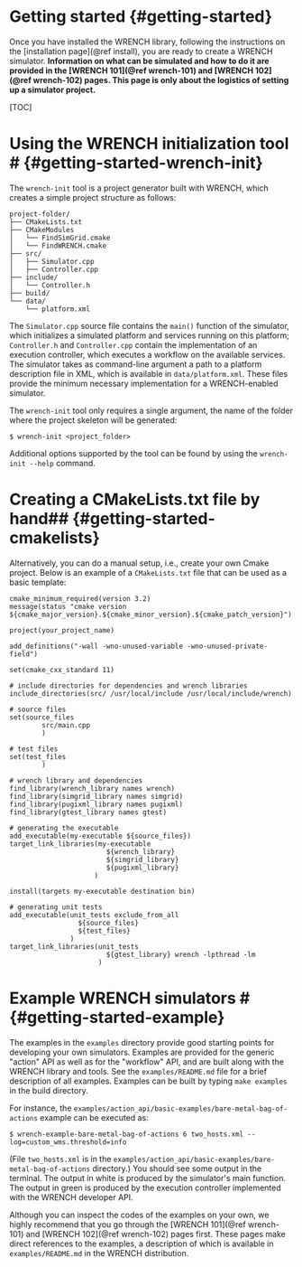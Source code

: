 Getting started                        {#getting-started}
============

Once you have installed the WRENCH library, following the instructions
on the [installation page](@ref install),  you are ready to create a WRENCH
simulator.  **Information on what can be simulated and how to do it are
provided in the [WRENCH 101](@ref wrench-101) and [WRENCH 102](@ref wrench-102) 
pages. This page is only about the logistics of setting up a simulator project.**

[TOC]

# Using the WRENCH initialization tool #      {#getting-started-wrench-init}

The `wrench-init` tool is a project generator built with WRENCH, which creates a simple
project structure as follows:

~~~~~~~~~~~~~{.sh}
project-folder/
├── CMakeLists.txt
├── CMakeModules
│   └── FindSimGrid.cmake
│   └── FindWRENCH.cmake
├── src/
│   ├── Simulator.cpp
│   ├── Controller.cpp
├── include/
│   └── Controller.h 
├── build/
└── data/
    └── platform.xml
~~~~~~~~~~~~~

The `Simulator.cpp` source file contains the `main()` function of the simulator, which
initializes a simulated platform and services running on this platform;
`Controller.h` and `Controller.cpp` contain the implementation of an execution
controller, which executes a workflow on the available services. The simulator
takes as command-line argument a path to a platform description file in XML, 
which is available in `data/platform.xml`. These
files provide the minimum necessary implementation for a WRENCH-enabled simulator.

The `wrench-init` tool only requires a single argument, the name of the folder where
the project skeleton will be generated: 

~~~~~~~~~~~~~{.sh}
$ wrench-init <project_folder>
~~~~~~~~~~~~~
 
Additional options supported by the tool can be found by using the `wrench-init --help` 
command.

# Creating a CMakeLists.txt file by hand##                {#getting-started-cmakelists}

Alternatively, you can do a manual setup, i.e., create your own Cmake project. 
Below is an example of a `CMakeLists.txt` file that can be used as a basic
template:

~~~~~~~~~~~~~{.cmake}
cmake_minimum_required(version 3.2)
message(status "cmake version ${cmake_major_version}.${cmake_minor_version}.${cmake_patch_version}")

project(your_project_name)

add_definitions("-wall -wno-unused-variable -wno-unused-private-field")

set(cmake_cxx_standard 11)

# include directories for dependencies and wrench libraries
include_directories(src/ /usr/local/include /usr/local/include/wrench)

# source files
set(source_files
        src/main.cpp
        )

# test files
set(test_files
        )

# wrench library and dependencies
find_library(wrench_library names wrench)
find_library(simgrid_library names simgrid)
find_library(pugixml_library names pugixml)
find_library(gtest_library names gtest)

# generating the executable
add_executable(my-executable ${source_files})
target_link_libraries(my-executable 
                        ${wrench_library} 
                        ${simgrid_library} 
                        ${pugixml_library} 
                     )

install(targets my-executable destination bin)

# generating unit tests
add_executable(unit_tests exclude_from_all 
                 ${source_files} 
                 ${test_files}
               )
target_link_libraries(unit_tests 
                        ${gtest_library} wrench -lpthread -lm
                      )
~~~~~~~~~~~~~

# Example WRENCH simulators  #         {#getting-started-example}

The examples in the `examples` directory provide good starting points
for developing your own simulators.  Examples are provided for the generic
"action" API as well as for the "workflow" API, and are built along with the
WRENCH library and tools. See the `examples/README.md` file for a brief description
of all examples. Examples can be built by typing `make examples` in the build directory.

For instance, the `examples/action_api/basic-examples/bare-metal-bag-of-actions` example can be executed 
as: 

~~~~~~~~~~~~~{.sh}
$ wrench-example-bare-metal-bag-of-actions 6 two_hosts.xml --log=custom_wms.threshold=info
~~~~~~~~~~~~~

(File `two_hosts.xml` is in the `examples/action_api/basic-examples/bare-metal-bag-of-actions` directory.)
You should see some output in the terminal. The output in white is
produced by the simulator's main function. The output
in green is produced by the execution controller implemented with
the WRENCH developer API.

Although you can inspect the codes of the examples on your own, we highly
recommend that you go through the [WRENCH 101](@ref wrench-101) and 
[WRENCH 102](@ref wrench-102) pages first. These pages make direct references to the
examples, a description of which is available in `examples/README.md`
in the WRENCH distribution.
